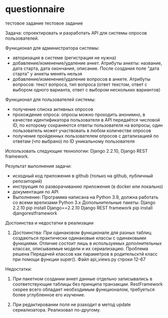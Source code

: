 # questionnaire
тестовое задание
тестовое задание

Задача: спроектировать и разработать API для системы опросов пользователей.

Функционал для администратора системы:

 - авторизация в системе (регистрация не нужна)
 - добавление/изменение/удаление анкет. Атрибуты анкеты: название, дата старта, дата окончания, описание. После создания поле "дата старта" у анкеты менять нельзя
 - добавление/изменение/удаление вопросов в анкете. Атрибуты вопросов: текст вопроса, тип вопроса (ответ текстом, ответ с выбором одного варианта, ответ с выбором нескольких   вариантов)
 
Функционал для пользователей системы:

 - получение списка активных опросов
 - прохождение опроса: опросы можно проходить анонимно, в качестве идентификатора пользователя в API передаётся числовой ID, по которому сохраняются ответы пользователя на вопросы; один пользователь может участвовать в любом количестве опросов
 - получение пройденных пользователем опросов с детализацией по ответам (что выбрано) по ID уникальному пользователя

Использовать следующие технологии: Django 2.2.10, Django REST framework.

Результат выполнения задачи:

 - исходный код приложения в github (только на github, публичный репозиторий)
 - инструкция по разворачиванию приложения (в docker или локально)
 - документация по API
 - Выполнение: Программа написана на Python 3.9, должна работать со всеми врелизами Python 3.x Допольнительные пакеты: Django 2.2.10 pip install Django==2.2.10 Django REST framework pip install djangorestframework

Достоинства и недостатки в реализации

1. Достоинства: При одинаковом функционале для разных таблиц создаються практически одинаковые классы с одинаковыми функциями. Отличие состоит лишь в используемых дополнительных классах, описываемые модели и их сериализацию. Проблема решена Передачей классов как параметров в родительсктй класс при помощи функции super(). Файл api_views.py строки 12-67

Недостатки:

1. При пакетном создании анкет данные отдельно записывались в соответствующие таблицы без принципа транзакции. RestFramework скорее всего обладает необходимым функционалом, требуеться более углубленное его изучение.

2. При редактировании поля не рзаходит в метод update сериализатора. Реализовал по-другому.
